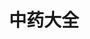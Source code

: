 ---
description: 配图，效用，采摘和制作方法。对中医有兴趣的可以当做资料查询。
layout: post
results:
- primaryGenreName: Medical
  version: '1.0'
  trackViewUrl: https://itunes.apple.com/cn/app/zhong-yao-da-quan/id710392931?mt=8&uo=4
  artworkUrl100: http://a659.phobos.apple.com/us/r30/Purple/v4/bd/69/37/bd693700-9960-ba13-f76c-cb296fd0152a/mzl.ntkpfvce.png
  artworkUrl60: http://a1306.phobos.apple.com/us/r30/Purple4/v4/5d/95/b4/5d95b48d-8dd2-5f41-a869-1e00c610753e/Icon.png
  sellerName: Truman Lam
  supportedDevices:
  - iPodTouchThirdGen
  - iPadFourthGen
  - iPhone4
  - iPad23G
  - iPhone5
  - iPhone5s
  - iPhone5c
  - iPadWifi
  - iPodTouchourthGen
  - iPadFourthGen4G
  - iPhone-3GS
  - iPadThirdGen
  - iPad2Wifi
  - iPadMini4G
  - iPadThirdGen4G
  - iPhone4S
  - iPadMini
  - iPad3G
  - iPodTouchFifthGen
  genres:
  - 医疗
  - 健康健美
  trackName: 中药大全
  description: '最全的中药知识百科！


    中国传统医学的一部分知识,细节在本节中,我将介绍多种常用汉字,品味,和知识的子午线,有效性、角色和应用中药鉴定教你认识中国的医学。中医治病，讲究理法方药，药是实现治疗目的的重要环节。而对药的用法以及认识是必须要掌握的一个知识。中药知识宝典涵盖七大类、几百种中药的介绍。


    致力于中药科普的软件！'
  price: 0
  trackId: 710392931
  releaseDate: '2013-10-04T01:28:15Z'
  screenshotUrls:
  - http://a1.mzstatic.com/us/r30/Purple4/v4/50/8e/89/508e894f-4b16-6dc8-628c-3c2bdaa507fb/screen1136x1136.jpeg
  - http://a5.mzstatic.com/us/r30/Purple/v4/0d/03/f3/0d03f383-45b4-e913-65d2-ca8fc31e4dcd/screen1136x1136.jpeg
  - http://a2.mzstatic.com/us/r30/Purple4/v4/d7/49/db/d749db61-493f-fa25-cde3-848a2cdd7d32/screen1136x1136.jpeg
  - http://a4.mzstatic.com/us/r30/Purple4/v4/5f/a7/be/5fa7be2f-5a82-01d5-db25-da0cc4ab99ab/screen1136x1136.jpeg
  artistViewUrl: https://itunes.apple.com/cn/artist/truman-lam/id638173723?uo=4
  primaryGenreId: 6020
  kind: software
  fileSizeBytes: '13887270'
  bundleId: com.wumii.apps.54B9AP5y
  trackContentRating: 4+
  artistName: Truman Lam
  trackCensoredName: 中药大全
  isGameCenterEnabled: false
  contentAdvisoryRating: 4+
  languageCodesISO2A:
  - EN
  features: &a []
  wrapperType: software
  artworkUrl512: http://a659.phobos.apple.com/us/r30/Purple/v4/bd/69/37/bd693700-9960-ba13-f76c-cb296fd0152a/mzl.ntkpfvce.png
  formattedPrice: 免费
  artistId: 638173723
  genreIds:
  - '6020'
  - '6013'
  currency: CNY
  ipadScreenshotUrls: *a
category: 医疗
tags: tag1
resultCount: 1
title: 中药大全

---